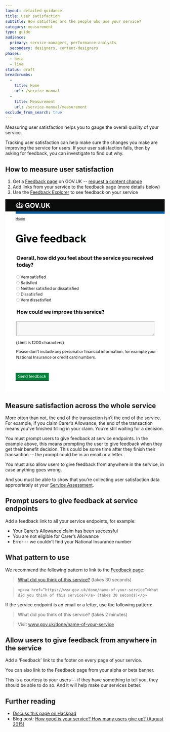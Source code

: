 ```yaml
---
layout: detailed-guidance
title: User satisfaction
subtitle: How satisfied are the people who use your service?
category: measurement
type: guide
audience:
  primary: service-managers, performance-analysts
  secondary: designers, content-designers
phases:
  - beta
  - live
status: draft
breadcrumbs:
  -
    title: Home
    url: /service-manual
  -
    title: Measurement
    url: /service-manual/measurement
exclude_from_search: true
---
```


Measuring user satisfaction helps you to gauge the overall quality of your service.

Tracking user satisfaction can help make sure the changes you make are improving the service for users. If your user satisfaction falls, then by asking for feedback, you can investigate to find out why.

## How to measure user satisfaction

1. Get a [Feedback page](/service-manual/user-centred-design/resources/patterns/feedback-pages.html) on GOV.UK -- [request a content change](https://support.production.alphagov.co.uk/)
2. Add links from your service to the feedback page (more details below)
3. Use the [Feedback Explorer](https://support.production.alphagov.co.uk/anonymous_feedback/explore) to see feedback on your service

![A Feedback page on GOV.UK](/service-manual/assets/images/feedback-page.png)

## Measure satisfaction across the whole service

More often than not, the end of the transaction isn’t the end of the service. For example, if you claim Carer’s Allowance, the end of the transaction means you’ve finished filling in your claim. You’re still waiting for a decision.

You must prompt users to give feedback at service endpoints. In the example above, this means prompting the user to give feedback when they get their benefit decision. This could be some time after they finish their transaction -- the prompt could be in an email or a letter.

You must also allow users to give feedback from anywhere in the service, in case anything goes wrong.

And you must be able to show that you’re collecting user satisfaction data appropriately at your [Service Assessment](/service-manual/digital-by-default/assessments-at-gds.html).

## Prompt users to give feedback at service endpoints

Add a feedback link to all your service endpoints, for example:

* Your Carer’s Allowance claim has been successful
* You are not eligible for Carer’s Allowance
* Error -- we couldn’t find your National Insurance number

## What pattern to use

We recommend the following pattern to link to the [Feedback page](/service-manual/user-centred-design/resources/patterns/feedback-pages.html):

> [What did you think of this service?]() (takes 30 seconds)

> `<p><a href=“https://www.gov.uk/done/name-of-your-service”>What did you think of this service?</a> (takes 30 seconds)</p>`

If the service endpoint is an email or a letter, use the following pattern:

> What did you think of this service? (takes 2 minutes)

> Visit www.gov.uk/done/name-of-your-service

## Allow users to give feedback from anywhere in the service

Add a ‘Feedback’ link to the footer on every page of your service.

You can also link to the Feedback page from your alpha or beta banner.

This is a courtesy to your users -- if they have something to tell you, they should be able to do so. And it will help make our services better.

## Further reading

* [Discuss this page on Hackpad](https://designpatterns.hackpad.com/User-satisfaction-and-user-feedback-zfk4wUpWNj3)
* Blog post: [How good is your service? How many users give up? (August 2015)](https://designnotes.blog.gov.uk/2015/08/13/how-good-is-your-service-how-many-users-give-up/)
